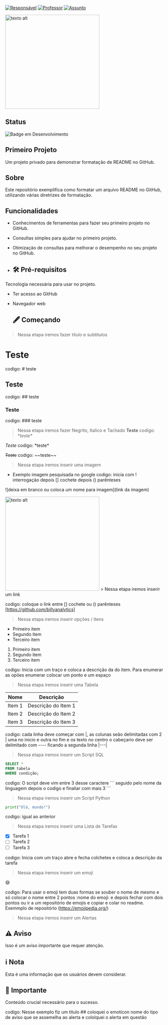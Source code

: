 [![Responsável](https://img.shields.io/badge/Respons%C3%A1vel-AlanBilly-blue.svg)](https://github.com/billyanalytics) 
[![Professor](https://img.shields.io/badge/Professor-AlexSouza-red.svg)](https://github.com/aasouzaconsult) 
[![Assunto](https://img.shields.io/badge/Assunto-GitHub-yellow.svg)](https://github.com/) 
<!-- Imagem redimensionada -->
<img src="https://digitalcollege.com.br/wp-content/webp-express/webp-images/uploads/2022/05/logo-digital.png.webp" alt="texto alt" width="300">

## Status
![Badge em Desenvolvimento](https://img.shields.io/static/v1?label=STATUS&message=EM%20DESENVOLVIMENTO&color=GREEN&style=for-the-badge)

## Primeiro Projeto
Um projeto privado para demonstrar formatação de README no GitHub.

## Sobre
Este repositório exemplifica como formatar um arquivo README no GitHub, utilizando várias diretrizes de formatação.

## Funcionalidades
- Conhecimentos de ferramentas para fazer seu primeiro projeto no GitHub.
- Consultas simples para ajudar no primeiro projeto.
- Otimização de consultas para melhorar o desempenho no seu projeto no GitHub.
 
- ## 🛠️ Pré-requisitos
Tecnologia necessária para usar no projeto.
- Ter acesso ao GitHub
- Navegador web

  ## 🖋️ Começando
> Nessa etapa iremos fazer titulo e subtitulos

# Teste 
codigo: \# teste
## Teste
codigo: \## teste
### Teste
codigo: \### teste
 > Nessa etapa iremos fazer Negrito, Italico e Tachado
**Teste** 
codigo: \**teste\**

*Teste*
codigo: \*teste\* 

~~Teste~~
 codigo: \~~teste\~~ 
> Nessa etapa iremos inserir uma imagem

- Exemplo imagem pesquisada no google
 codigo: inicia com ! interrogação  depois [] cochete depois () parênteses
  
 ![deixa em branco ou coloca um nome para imagem](link da imagem)
  
<img src="https://i0.wp.com/www.cienciaedados.com/wp-content/uploads/2016/08/15-Reposito%CC%81rios-no-Github-para-Cientistas-de-Dados.png?w=1200&ssl=1" alt="texto alt" width="300">
> Nessa etapa iremos inserir um link

 codigo: coloque o link entre [] cochete ou () parênteses
[https://github.com/billyanalytics]

> Nessa etapa iremos inserir opções / itens
- Primeiro item
- Segundo item
- Terceiro item

1. Primeiro item
2. Segundo item
3. Terceiro item

codigo: Inicia com um traço e coloca a descrição da do item. Para enumerar as opões enumerar colocar um ponto e um espaço
>  Nessa etapa iremos inserir uma Tabela

| Nome       | Descrição                |
|------------|--------------------------|
| Item 1     | Descrição do Item 1      |
| Item 2     | Descrição do Item 2      |
| Item 3     | Descrição do Item 3      |

 codigo: cada linha deve começar com |, as colunas seão delimitadas com 2 | uma no inicio e outra no fim e os texto no centro o cabeçario deve ser delimitado com ---- ficando a segunda linha \|---\|
> Nessa etapa iremos inserir um Script SQL

```sql
SELECT *
FROM tabela
WHERE condição;
```
 codigo: O script deve vim entre 3 desse caractere \``` seguido pelo nome da linguagem depois o codigo e finaliar com mais 3 \```

> Nessa etapa iremos inserir um Script Python

```Python
print("Olá, mundo!")
```
 codigo: igual ao anterior 
> Nessa etapa iremos inserir uma Lista de Tarefas

- [X] Tarefa 1
- [ ] Tarefa 2
- [ ] Tarefa 3

codigo: Inicia com um traço abre e fecha colchetes e coloca a descrição da tarefa
> Nessa etapa iremos inserir um emoji

:smile:

codigo: Para usar o emoji tem duas formas se souber o nome de mesmo e só colocar o nome entre 2 pontos :nome do emoji: e depois fechar com dois pontos ou ir a um repositório de emojis e copiar e colar no readme. Exemmplo de repositório (https://emojipedia.org/) 
> Nessa etapa iremos inserir um Alertas

## ⚠️ Aviso
Isso é um aviso importante que requer atenção.

## ℹ️ Nota
Esta é uma informação que os usuários devem considerar.

## 🛑 Importante
Conteúdo crucial necessário para o sucesso.

codigo: Nesse exemplo fiz um titulo \## coloquei o emoticon nome do tipo de aviso que se assemelha ao alerta e cololquei o alerta em questão

